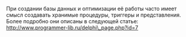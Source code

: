 При создании базы данных и оптимизации её работы часто имеет смысл создавать хранимые процедуры, триггеры и представления. Более подробно они описаны в следующей статье:  
http://www.programmer-lib.ru/delphi\_page.php?id=7

